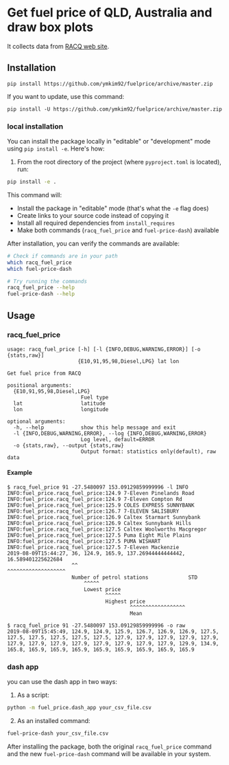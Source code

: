 # Get fuel price of QLD, Australia and draw box plots

It collects data from [RACQ web site](https://www.racq.com.au/cars-and-driving/driving/fair-fuel-prices).

## Installation

```
pip install https://github.com/ymkim92/fuelprice/archive/master.zip
```

If you want to update, use this command:
```
pip install -U https://github.com/ymkim92/fuelprice/archive/master.zip
```

### local installation

You can install the package locally in "editable" or "development" mode
using `pip install -e`. Here's how:

1. From the root directory of the project (where `pyproject.toml` is located), run:
```bash
pip install -e .
```

This command will:
- Install the package in "editable" mode (that's what the `-e` flag does)
- Create links to your source code instead of copying it
- Install all required dependencies from `install_requires`
- Make both commands (`racq_fuel_price` and `fuel-price-dash`) available

After installation, you can verify the commands are available:
```bash
# Check if commands are in your path
which racq_fuel_price
which fuel-price-dash

# Try running the commands
racq_fuel_price --help
fuel-price-dash --help
```


## Usage

### racq_fuel_price
```
usage: racq_fuel_price [-h] [-l {INFO,DEBUG,WARNING,ERROR}] [-o {stats,raw}]
                       {E10,91,95,98,Diesel,LPG} lat lon

Get fuel price from RACQ

positional arguments:
  {E10,91,95,98,Diesel,LPG}
                        Fuel type
  lat                   latitude
  lon                   longitude

optional arguments:
  -h, --help            show this help message and exit
  -l {INFO,DEBUG,WARNING,ERROR}, --log {INFO,DEBUG,WARNING,ERROR}
                        Log level, default=ERROR
  -o {stats,raw}, --output {stats,raw}
                        Output format: statistics only(default), raw data
```

#### Example

```
$ racq_fuel_price 91 -27.5480097 153.09129859999996 -l INFO
INFO:fuel_price.racq_fuel_price:124.9 7-Eleven Pinelands Road
INFO:fuel_price.racq_fuel_price:124.9 7-Eleven Compton Rd
INFO:fuel_price.racq_fuel_price:125.9 COLES EXPRESS SUNNYBANK
INFO:fuel_price.racq_fuel_price:126.7 7-ELEVEN SALISBURY
INFO:fuel_price.racq_fuel_price:126.9 Caltex Starmart Sunnybank
INFO:fuel_price.racq_fuel_price:126.9 Caltex Sunnybank Hills
INFO:fuel_price.racq_fuel_price:127.5 Caltex Woolworths Macgregor
INFO:fuel_price.racq_fuel_price:127.5 Puma Eight Mile Plains
INFO:fuel_price.racq_fuel_price:127.5 PUMA WISHART
INFO:fuel_price.racq_fuel_price:127.5 7-Eleven Mackenzie
2019-08-09T15:44:27, 36, 124.9, 165.9, 137.26944444444442, 16.589401225622684
                     ^^                                    ^^^^^^^^^^^^^^^^^^^
                     Number of petrol stations             STD
                         ^^^^^
                         Lowest price
                                ^^^^^
                                Highest price
                                        ^^^^^^^^^^^^^^^^^^
                                        Mean

```

```
$ racq_fuel_price 91 -27.5480097 153.09129859999996 -o raw
2019-08-09T15:45:49, 124.9, 124.9, 125.9, 126.7, 126.9, 126.9, 127.5, 127.5, 127.5, 127.5, 127.5, 127.5, 127.9, 127.9, 127.9, 127.9, 127.9, 127.9, 127.9, 127.9, 127.9, 127.9, 127.9, 127.9, 127.9, 129.9, 134.9, 165.8, 165.9, 165.9, 165.9, 165.9, 165.9, 165.9, 165.9, 165.9
```

### dash app

you can use the dash app in two ways:

1. As a script:
```bash
python -m fuel_price.dash_app your_csv_file.csv
```

2. As an installed command:
```bash
fuel-price-dash your_csv_file.csv
```

After installing the package, both the original `racq_fuel_price` command
and the new `fuel-price-dash` command will be available in your system.
